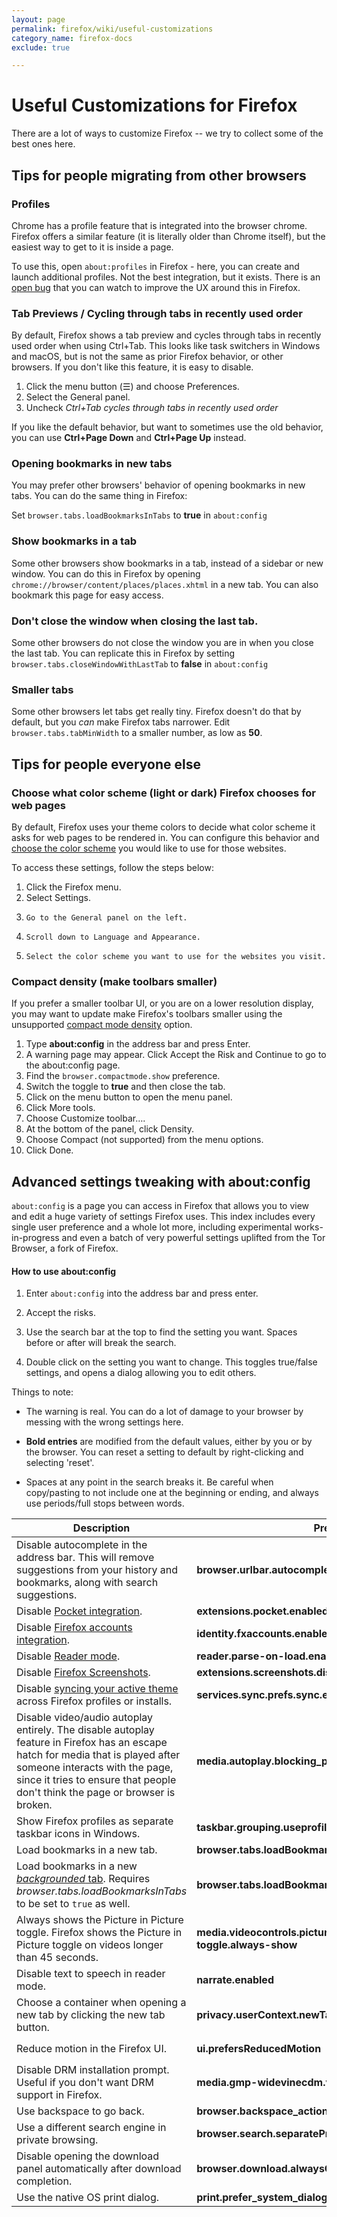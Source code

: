 ```yaml
---
layout: page
permalink: firefox/wiki/useful-customizations
category_name: firefox-docs
exclude: true

---
```


# Useful Customizations for Firefox

There are a lot of ways to customize Firefox -- we try to collect some of the best ones here. 

## Tips for people migrating from other browsers

### Profiles

Chrome has a profile feature that is integrated into the browser chrome. Firefox offers a similar feature (it is literally older than Chrome itself), but the easiest way to get to it is inside a page. 

To use this, open ```about:profiles``` in Firefox - here, you can create and launch additional profiles. Not the best integration, but it exists. There is an [open bug](https://bugzilla.mozilla.org/show_bug.cgi?id=1542189) that you can watch to improve the UX around this in Firefox.  

### Tab Previews / Cycling through tabs in recently used order 

By default, Firefox shows a tab preview and cycles through tabs in recently used order when using Ctrl+Tab. This looks like task switchers in Windows and macOS, but is not the same as prior Firefox behavior, or other browsers. If you don't like this feature, it is easy to disable. 

1. Click the menu button (☰) and choose Preferences.
2. Select the General panel.
3. Uncheck *Ctrl+Tab cycles through tabs in recently used order*

If you like the default behavior, but want to sometimes use the old behavior, you can use **Ctrl+Page Down** and **Ctrl+Page Up** instead. 

### Opening bookmarks in new tabs

You may prefer other browsers' behavior of opening bookmarks in new tabs. You can do the same thing in Firefox:

Set ```browser.tabs.loadBookmarksInTabs``` to **true** in ```about:config``` 

### Show bookmarks in a tab

Some other browsers show bookmarks in a tab, instead of a sidebar or new window. You can do this in Firefox by opening ```chrome://browser/content/places/places.xhtml``` in a new tab. You can also bookmark this page for easy access.

### Don't close the window when closing the last tab.

Some other browsers do not close the window you are in when you close the last tab. You can replicate this in Firefox by setting ```browser.tabs.closeWindowWithLastTab``` to **false** in ```about:config``` 

### Smaller tabs

Some other browsers let tabs get really tiny. Firefox doesn't do that by default, but you *can* make Firefox tabs narrower. Edit ```browser.tabs.tabMinWidth``` to a smaller number, as low as **50**.

## Tips for people everyone else

### Choose what color scheme (light or dark) Firefox chooses for web pages

By default, Firefox uses your theme colors to decide what color scheme it asks for web pages to be rendered in. You can configure this behavior and [choose the color scheme](https://support.mozilla.org/kb/change-web-appearance-settings-firefox) you would like to use for those websites. 

To access these settings, follow the steps below:

1. Click the Firefox menu.
2. Select Settings.
3.     Go to the General panel on the left.
4.     Scroll down to Language and Appearance.
5.     Select the color scheme you want to use for the websites you visit. 

### Compact density (make toolbars smaller)

If you prefer a smaller toolbar UI, or you are on a lower resolution display, you may want to update make Firefox's toolbars smaller using the unsupported [compact mode density](https://support.mozilla.org/kb/compact-mode-workaround-firefox) option. 

1.   Type **about:config** in the address bar and press Enter.
2.    A warning page may appear. Click Accept the Risk and Continue to go to the about:config page.
3.    Find the `browser.compactmode.show` preference.
4.    Switch the toggle to **true** and then close the tab.
5.    Click on the menu button to open the menu panel.
6.    Click More tools.
7.    Choose Customize toolbar….
8.    At the bottom of the panel, click Density.
9.    Choose Compact (not supported) from the menu options.
10.    Click Done. 
 
## Advanced settings tweaking with about:config

`about:config` is a page you can access in Firefox that allows you to view and edit a huge variety of settings Firefox uses. This index includes every single user preference and a whole lot more, including experimental works-in-progress and even a batch of very powerful settings uplifted from the Tor Browser, a fork of Firefox.

#### How to use about:config

1. Enter `about:config` into the address bar and press enter.

2. Accept the risks.

3. Use the search bar at the top to find the setting you want. Spaces before or after will break the search.

4. Double click on the setting you want to change. This toggles true/false settings, and opens a dialog allowing you to edit others.

Things to note:

* The warning is real. You can do a lot of damage to your browser by messing with the wrong settings here.

* **Bold entries** are modified from the default values, either by you or by the browser. You can reset a setting to default by right-clicking and selecting 'reset'.

* Spaces at any point in the search breaks it. Be careful when copy/pasting to not include one at the beginning or ending, and always use periods/full stops between words.



| Description | Preference | Value |
|--|--|--|
| Disable autocomplete in the address bar. This will remove suggestions from your history and bookmarks, along with search suggestions. | **browser.urlbar.autocomplete.enabled** | `false`
| Disable [Pocket integration](https://support.mozilla.org/kb/what-pocket). | **extensions.pocket.enabled** | `false`
| Disable [Firefox accounts integration](https://www.mozilla.org/firefox/accounts/). | **identity.fxaccounts.enabled** | `false`
| Disable [Reader mode](https://support.mozilla.org/kb/firefox-reader-view-clutter-free-web-pages). | **reader.parse-on-load.enabled** | `false`
| Disable [Firefox Screenshots](https://support.mozilla.org/kb/firefox-screenshots). | **extensions.screenshots.disabled** | `true`
| Disable [syncing your active theme](https://www.reddit.com/r/firefox/comments/ffu7y8/how_not_to_sync_themes/) across Firefox profiles or installs. | **services.sync.prefs.sync.extensions.activeThemeID** | `false`
| Disable video/audio autoplay entirely. The disable autoplay feature in Firefox has an escape hatch for media that is played after someone interacts with the page, since it tries to ensure that people don't think the page or browser is broken. | **media.autoplay.blocking_policy** | `2` (number)
| Show Firefox profiles as separate taskbar icons in Windows. | **taskbar.grouping.useprofile** | `true` (boolean)
| Load bookmarks in a new tab. | **browser.tabs.loadBookmarksInTabs** | `true`
| Load bookmarks in a new [*backgrounded* tab](https://www.reddit.com/r/firefox/comments/fbjxd5/open_new_tabs_from_firefoxs_bookmarks_and_history/). Requires *browser.tabs.loadBookmarksInTabs* to be set to `true` as well. | **browser.tabs.loadBookmarksInBackground** | `true`
| Always shows the Picture in Picture toggle. Firefox shows the Picture in Picture toggle on videos longer than 45 seconds. | **media.videocontrols.picture-in-picture.video-toggle.always-show** | `true`
| Disable text to speech in reader mode. | **narrate.enabled** | `false`
| Choose a container when opening a new tab by clicking the new tab button. | **privacy.userContext.newTabContainerOnLeftClick.enabled** | `true`
| Reduce motion in the Firefox UI. | **ui.prefersReducedMotion** | `1` (number)
| Disable DRM installation prompt. Useful if you don't want DRM support in Firefox. | **media.gmp-widevinecdm.visible** | `false`
| Use backspace to go back. | **browser.backspace_action** | `0`
| Use a different search engine in private browsing. | **browser.search.separatePrivateDefault.ui.enabled** | `true`
| Disable opening the download panel automatically after download completion. | **browser.download.alwaysOpenPanel** | `false`
| Use the native OS print dialog. | **print.prefer_system_dialog** | `true`

<!--
Set the front matter:
title = your page title and link name in the navigation
permalink = the url for the page, i.e. example.com/my-awesome-category
category_name = the name of the cateogry you want to use to group posts, you'll need to use the same name on post pages
Save this page in the root directory.
Use the same name for the filename as the permalink, i.e.
permalink: /my-awesome-category/
filename: my-awesome-category.html
-->
